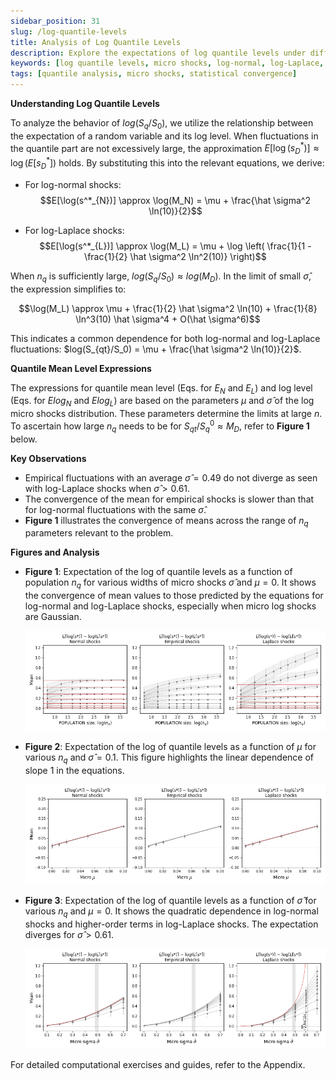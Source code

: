 ```yaml
---
sidebar_position: 31
slug: /log-quantile-levels
title: Analysis of Log Quantile Levels
description: Explore the expectations of log quantile levels under different micro shock distributions and their convergence properties.
keywords: [log quantile levels, micro shocks, log-normal, log-Laplace, convergence]
tags: [quantile analysis, micro shocks, statistical convergence]
---
```



**Understanding Log Quantile Levels**

To analyze the behavior of $log(S_q/S_0)$, we utilize the relationship between the expectation of a random variable and its log level. When fluctuations in the quantile part are not excessively large, the approximation $E[\log(s^*_{D})] \approx \log(E[s^*_{D}])$ holds. By substituting this into the relevant equations, we derive:

- For log-normal shocks:
  $$E[\log(s^*_{N})] \approx \log(M_N) = \mu + \frac{\hat \sigma^2 \ln(10)}{2}$$

- For log-Laplace shocks:
  $$E[\log(s^*_{L})] \approx \log(M_L) = \mu + \log \left( \frac{1}{1 - \frac{1}{2} \hat \sigma^2 \ln^2(10)} \right)$$

When $n_q$ is sufficiently large, $log(S_q/S_0) \approx log(M_D)$. In the limit of small $\hat \sigma$, the expression simplifies to:

$$\log(M_L) \approx \mu + \frac{1}{2} \hat \sigma^2 \ln(10) + \frac{1}{8} \ln^3(10) \hat \sigma^4 + O(\hat \sigma^6)$$

This indicates a common dependence for both log-normal and log-Laplace fluctuations: $log(S_{qt}/S_0) = \mu + \frac{\hat \sigma^2 \ln(10)}{2}$.

**Quantile Mean Level Expressions**

The expressions for quantile mean level (Eqs. for $E_N$ and $E_L$) and log level (Eqs. for $Elog_N$ and $Elog_L$) are based on the parameters $\mu$ and $\hat \sigma$ of the log micro shocks distribution. These parameters determine the limits at large $n$. To ascertain how large $n_q$ needs to be for $S_{qt}/S^0_q \approx M_D$, refer to **Figure 1** below.

**Key Observations**

- Empirical fluctuations with an average $\hat \sigma = 0.49$ do not diverge as seen with log-Laplace shocks when $\hat \sigma > 0.61$.
- The convergence of the mean for empirical shocks is slower than that for log-normal fluctuations with the same $\hat \sigma$.
- **Figure 1** illustrates the convergence of means across the range of $n_q$ parameters relevant to the problem.

**Figures and Analysis**

- **Figure 1**: Expectation of the log of quantile levels as a function of population $n_q$ for various widths of micro shocks $\hat \sigma$ and $\mu = 0$. It shows the convergence of mean values to those predicted by the equations for log-normal and log-Laplace shocks, especially when micro log shocks are Gaussian.

  ![Expectation of Log Quantile Levels vs Population](./figures/Elog_mu0_fnq_0.png)

- **Figure 2**: Expectation of the log of quantile levels as a function of $\mu$ for various $n_q$ and $\hat \sigma = 0.1$. This figure highlights the linear dependence of slope 1 in the equations.

  ![Expectation of Log Quantile Levels vs Mu](./figures/Elog_sigma0_fmu_0.png)

- **Figure 3**: Expectation of the log of quantile levels as a function of $\hat \sigma$ for various $n_q$ and $\mu = 0$. It shows the quadratic dependence in log-normal shocks and higher-order terms in log-Laplace shocks. The expectation diverges for $\hat \sigma > 0.61$.

  ![Expectation of Log Quantile Levels vs Sigma](./figures/Elog_mu0_fsigma_0.png)

For detailed computational exercises and guides, refer to the Appendix.